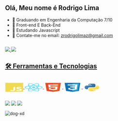 ## Olá, Meu nome é Rodrigo Lima 



- 🔭 Graduando em Engenharia da Computação 7/10
- 🔭 Front-end E Back-End
- 🌱 Estudando Javascript
- 👯 Contate-me no email: zrodrigolimaz@gmail.com 
##
<div>
  <a href="https://github.com/zrodrigolimaz">
  <img height="180em" src="https://github-readme-stats.vercel.app/api?username=zrodrigolimaz&show_icons=true&theme=react&include_all_commits=true&count_private=true"/>
  <img height="180em" src="https://github-readme-stats.vercel.app/api/top-langs/?username=zrodrigolimaz&layout=compact&langs_count=7&theme=react"/>
</div>
  
  ##

 <h2>🛠️ Ferramentas e Tecnologias </h2>
<div style="display: inline_block"><br>
  <img align="center" alt="Rodrigo-Js" height="30" width="60" src="https://raw.githubusercontent.com/devicons/devicon/master/icons/javascript/javascript-plain.svg">
  <img align="center" alt="Rafa-React" height="30" width="60" src="https://raw.githubusercontent.com/devicons/devicon/master/icons/react/react-original.svg">
  <img align="center" alt="Rafa-HTML" height="30" width="60" src="https://raw.githubusercontent.com/devicons/devicon/master/icons/html5/html5-original.svg">
  <img align="center" alt="Rafa-CSS" height="30" width="60" src="https://raw.githubusercontent.com/devicons/devicon/master/icons/css3/css3-original.svg">
  <img align="center" alt="Rafa-Python" height="30" width="60" src="https://raw.githubusercontent.com/devicons/devicon/master/icons/python/python-original.svg">


  ##

  <a href="" target="_blank"><img src="https://img.shields.io/badge/YouTube-FF0000?style=for-the-badge&logo=youtube&logoColor=white" target="_blank"></a> 
  <a href = "mailto:zrodrigolimaz@gmail.com"><img src="https://img.shields.io/badge/-Gmail-%23333?style=for-the-badge&logo=gmail&logoColor=white" target="_blank"></a>
  <a href="https://www.linkedin.com/in/zrodrigolimaz/" target="_blank"><img src="https://img.shields.io/badge/-LinkedIn-%230077B5?style=for-the-badge&logo=linkedin&logoColor=white" target="_blank"></a> 

 
<div>
   <img align="left" alt="dog-xd"  height="130" src="https://gifs.joelglovier.com/hacking/doge-hacking.gif">
  </div>
 
</div>

